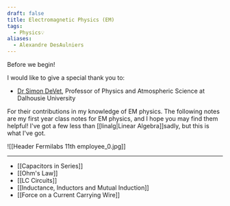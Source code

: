 ```yaml
---
draft: false
title: Electromagnetic Physics (EM)
tags:
  - Physics💡
aliases:
  - Alexandre DesAulniers
---
```

Before we begin!

I would like to give a special thank you to:

- [Dr Simon DeVet](https://www.dal.ca/faculty/science/physics/faculty-staff/Faculty/SimondeVet.html), Professor of Physics and Atmospheric Science at Dalhousie University

For their contributions in my knowledge of EM physics. The following notes are my first year class notes for EM physics, and I hope you may find them helpful! I've got a few less than [[linalg|Linear Algebra]]sadly, but this is what I've got. 


![[Header Fermilabs 11th employee_0.jpg]]

---

- [[Capacitors in Series]]
- [[Ohm's Law]]
- [[LC Circuits]]
- [[Inductance, Inductors and Mutual Induction]]
- [[Force on a Current Carrying Wire]]


